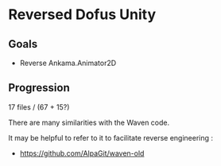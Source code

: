 # Reversed Dofus Unity

## Goals
- Reverse Ankama.Animator2D

## Progression
17 files / (67 + 15?)


There are many similarities with the Waven code.

It may be helpful to refer to it to facilitate reverse engineering :
- https://github.com/AlpaGit/waven-old